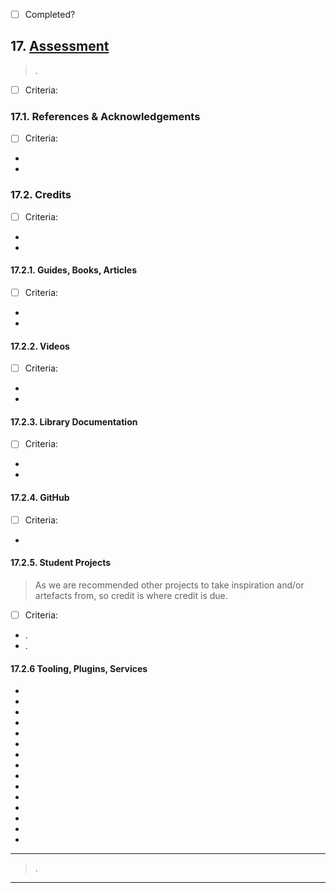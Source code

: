 -   [ ] Completed?

## 17. [Assessment](#)

> .

-   [ ] Criteria:

### 17.1. References & Acknowledgements

>

-   [ ] Criteria:

-
-

### 17.2. Credits

>

-   [ ] Criteria:

-
-

#### 17.2.1. Guides, Books, Articles

>

-   [ ] Criteria:

-
-

#### 17.2.2. Videos

>

-   [ ] Criteria:

-
-

#### 17.2.3. Library Documentation

>

-   [ ] Criteria:

-
-

#### 17.2.4. GitHub

>

-   [ ] Criteria:

-

#### 17.2.5. Student Projects

> As we are recommended other projects to take inspiration and/or artefacts from, so credit is where credit is due.

-   [ ] Criteria:

-   .
-   .

#### 17.2.6 Tooling, Plugins, Services

-   [ ]()
-   [ ]()
-   [ ]()
-   [ ]()
-   [ ]()
-   [ ]()
-   [ ]()
-   [ ]()
-   [ ]()
-   [ ]()
-   [ ]()
-   [ ]()
-   [ ]()
-   [ ]()
-   [ ]()

---

> .

---
